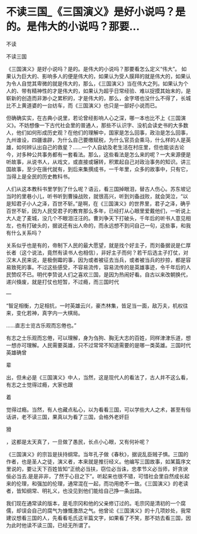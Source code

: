 # 不读三国_《三国演义》是好小说吗？是的。是伟大的小说吗？那要...

不读

不读三国

《三国演义》是好小说吗？是的。是伟大的小说吗？那要看怎么定义“伟大”。 如果认为巨大的、影响多人的便是伟大的，如果认为受人膜拜的就是伟大的，如果认为令人自觉其卑微的就是伟大的，那么，《三国演义》当在伟大之列。如果认为个人的、带有精神性的才是伟大的，如果认为超乎日常经验、难以捉摸其始末的，是崭新的创造而非渺小之累积的，才是伟大的，那么，金字塔也没什么不得了，长城比不上黄道婆的一台纺车，而《三国演义》也只是一部好小说而已。

但确确实实，在古典小说里，若论曾经影响人心之深，哪一本也比不上《三国演义》。不妨想像一下古代社会里的普通人，那些不认识字、没机会读史书的大多数人，他们如何形成历史观？在他们的理解中，国家是怎么回事，政治是怎么回事，九州谁设，四疆谁辟，为什么自己要缴赋税，为什么官员会乘马，什么样的人是英雄，如何辨认出自己的救星？……一个人自幼及老生活在村庄里，但也能谈古论今，对多种公共事务都有一套看法。那么，这些看法是怎么来的呢？一大来源便是听故事，从说书人，从戏文，或直接或辗转，积累起自己对政治事务的知识。讲三国故事，至少在唐代就有，到后来集撰成书，一千年里，众多的故事中，只有它，当得上是全民的历史教科书。

人们从这本教科书里学到了什么呢？语云，看三国掉眼泪，替古人伤心。苏东坡记当时的里巷小儿，听书听到曹操战败，就很高兴，听到刘备战败，就会哭泣，“以是知君子小人之泽，百世不斩。”是啊，在《三国演义》的世界里，君子之泽，确乎百世不斩，因为人民受君子的教育那么多年，已经打从心眼里爱戴他们，一听说上大人走了麦城，没几个不眼泪汪汪的。曹刘争天下打破头，千年后的听书人意见相左，也有打破头的，据说还有出人命的，而永远想不到问自己一句，这些事，和我有什么关系吗？

关系似乎也是有的，帝制下人民的最大愿望，就是找个好主子，而刘备据说是仁厚长者（这个说法，竟然有读书人也相信），非好主子而何？若干后选主子打仗，对汉末人民来说，是极倒霉的事，因为或者被征去当兵，或者被当兵的抄掠，都是容易致死的事。不过这些感受，不容易流传，容易流传的是英雄事迹，令千年后的人民赞叹不已。明代李贽说人们之喜欢三国，是因为热闹好看。自古以来改朝换代，递兴倏废，就是打仗也短暂，不过瘾，而三国时代

—

“智足相衡，力足相抗，一时英雄云兴，豪杰林集，皆足当一面，敌万夫，机权往来，变化若神，真字内一大棋局。

……直志士览古乐观而忘倦也。”

有志之士乐观而忘倦，可以理解，身为刍狗、胸无大志的百姓，同样津津乐道，想一想亦可理解。人民需要英雄，只不过常常不知道需要的是哪一类英雄。三国时代英雄确曾

辈

出，但未必是《三国演义》中人，当然，这是现代人的看法了，古人并不这么看，有志之士觉得过瘾，大家也跟

着

觉得过瘾。当然，有人也藏点私心，以为看看三国，可以学些大人之术，甚至有俗话讲，老不读三国，果真以为看了三国，会格外老奸巨

猾

，这都是太天真了，一旦做了愚民，长点小心眼，又有何补呢？

《三国演义》的宗旨是扶持纲常。当年孔子做《春秋》，据说乱臣贼子惧。三国的作者，也是圣人之徒，演义者，本来就是推衍经义。他编写三国故事，如某篇序文里说的，要让天下百姓皆知“正统必当扶，窃位必当诛，忠孝节义必当师，奸贪谀佞必当去.是是非非，了然于心目之下”。听起来也很不错，可惜社会里自然成长起来的伦理，和强加的伦理，通常混在一起，而功用绝不一致。《三国演义》的老读者，皆知纲常、明礼义，也没见到他们能给自己挣一条出路。

我们现在通常读的版本，是毛宗冈和他的父亲修订过的。毛宗冈是清初的一个腐儒，却误会自己的腐气为慷慨激昂之气。他曾论《三国演义》的十几项妙处，我常建议想看三国的人，先看看毛氏这半篇文字，如果看了不笑，那不妨去看三国，因为此时他读不读三国，已经无所谓了。